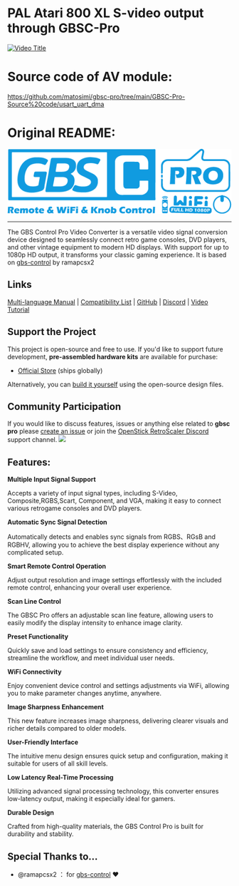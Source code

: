 # PAL Atari 800 XL S-video output through GBSC-Pro
[![Video Title](https://img.youtube.com/vi/Lblns1WzhkY/0.jpg)](https://www.youtube.com/watch?v=Lblns1WzhkY)

# Source code of AV module:
https://github.com/matosimi/gbsc-pro/tree/main/GBSC-Pro-Source%20code/usart_uart_dma

# Original README:
<p align="center">
    <img alt="gbsc-pro" src="https://github.com/RetroScaler/gbsc-pro/blob/c3da796360191a26cdcb62a284621f66431251a0/source/gbsc-pro%20logo.png" />
</p>

---

The GBS Control Pro Video Converter is a versatile video signal conversion device designed to seamlessly connect retro game consoles, DVD players, and other vintage equipment to modern HD displays. With support for up to 1080p HD output, it transforms your classic gaming experience. It is based on [gbs-control](https://github.com/ramapcsx2/gbs-control) by ramapcsx2

## Links

 [Multi-language Manual](https://www.retroscaler.com/?page_id=480) | [Compatibility List](https://github.com/RetroScaler/gbsc-pro/blob/main/source/GBSC-pro%20Compatibility%20List%20%20Firmware%20Version%201.2.md) | [GitHub](https://github.com/RetroScaler/gbsc-pro) | [Discord](https://discord.com/invite/2MMWRkVRbk) | [Video Tutorial](https://www.youtube.com/playlist?list=PLQ6X-Dl0NtDnZm5v3n3IgvNOSrBsg7s7T)

## Support the Project  
This project is open-source and free to use. If you'd like to support future development, **pre-assembled hardware kits** are available for purchase:  
- [Official Store](https://www.aliexpress.com/item/3256808268415575.html?spm=a2g0o.store_pc_home.singleImageText_2011250187871.0&gatewayAdapt=4itemAdapt) (ships globally)  

Alternatively, you can [build it yourself](https://github.com/RetroScaler/gbsc-pro/tree/main/Gerber) using the open-source design files. 

## Community Participation
If you would like to discuss features, issues or anything else related to **gbsc pro** please [create an issue](https://github.com/RetroScaler/gbsc-pro/issues/new) or join the [OpenStick RetroScaler Discord](https://discord.com/invite/2MMWRkVRbk) support channel.
![](source/product-01.jpg)

## **Features**:

**Multiple Input Signal Support**

Accepts a variety of input signal types, including S-Video, Composite,RGBS,Scart, Component, and VGA, making it easy to connect various retrogame consoles and DVD players.

**Automatic Sync Signal Detection**

Automatically detects and enables sync signals from RGBS、RGsB and RGBHV, allowing you to achieve the best display     experience without any complicated setup.

**Smart Remote Control Operation**

Adjust output resolution and image settings effortlessly with the included   remote control, enhancing your overall user experience.

**Scan Line Control**

The GBSC Pro offers an adjustable scan line feature, allowing users to easily modify the display intensity to enhance image clarity.

**Preset Functionality**

Quickly save and load settings to ensure consistency and efficiency, streamline the workflow, and meet individual user needs.

**WiFi Connectivity**

Enjoy convenient device control and settings adjustments via WiFi,  allowing you to make parameter changes anytime, anywhere.

**Image Sharpness Enhancement**

This new feature increases image sharpness, delivering clearer visuals and  richer details compared to older models.

**User-Friendly Interface**

The intuitive menu design ensures quick setup and configuration, making it suitable for users of all skill levels.

**Low Latency Real-Time Processing**

Utilizing advanced signal processing technology, this converter ensures low-latency output, making it especially ideal for gamers.

**Durable Design**

Crafted from high-quality materials, the GBS Control Pro is built for durability and stability.

## Special Thanks to...

- @ramapcsx2 ： for [gbs-control](https://github.com/ramapcsx2/gbs-control) ❤️
